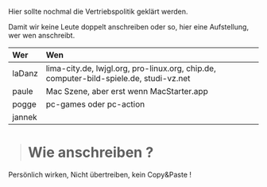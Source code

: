 Hier sollte nochmal die Vertriebspolitik geklärt werden.

Damit wir keine Leute doppelt anschreiben oder so, hier eine Aufstellung, wer wen anschreibt.

| Wer | Wen |
|:----|:----|
| laDanz |  lima-city.de,  lwjgl.org, pro-linux.org, chip.de, computer-bild-spiele.de, studi-vz.net   |
| paule | Mac Szene, aber erst wenn MacStarter.app  |
| pogge | pc-games oder pc-action  |
| jannek |     |


> # Wie anschreiben ? #

Persönlich wirken, Nicht übertreiben, kein Copy&Paste !